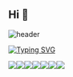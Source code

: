 ## Hi 👋

![header](https://capsule-render.vercel.app/api?type=waving&color=auto&height=300&section=header&text=Kang%20Yejin&fontSize=90)

<!--
**yeejini/yeejini** is a ✨ _special_ ✨ repository because its `README.md` (this file) appears on your GitHub profile.

Here are some ideas to get you started:

- 🔭 I’m currently working on ...
- 🌱 I’m currently learning ...
- 👯 I’m looking to collaborate on ...
- 🤔 I’m looking for help with ...
- 💬 Ask me about ...
- 📫 How to reach me: ...
- 😄 Pronouns: ...
- ⚡ Fun fact: ...
-->

<a href="https://git.io/typing-svg"><img src="https://readme-typing-svg.demolab.com?font=Fira+Code&pause=1000&width=435&lines=Cloud+Infra+Engineer" alt="Typing SVG" /></a>

<img src="https://img.shields.io/badge/docker-%232496ED.svg?&style=for-the-badge&logo=docker&logoColor=white" /><img src="https://img.shields.io/badge/kubernetes-%23326CE5.svg?&style=for-the-badge&logo=kubernetes&logoColor=white" /><img src="https://img.shields.io/badge/python-%233776AB.svg?&style=for-the-badge&logo=python&logoColor=white" /><img src="https://img.shields.io/badge/javascript-%23F7DF1E.svg?&style=for-the-badge&logo=javascript&logoColor=black" /><img src="https://img.shields.io/badge/java-%23007396.svg?&style=for-the-badge&logo=java&logoColor=white" /><img src="https://img.shields.io/badge/react-%2361DAFB.svg?&style=for-the-badge&logo=react&logoColor=black" /><img src="https://img.shields.io/badge/gitlab-%23FCA121.svg?&style=for-the-badge&logo=gitlab&logoColor=black" />

